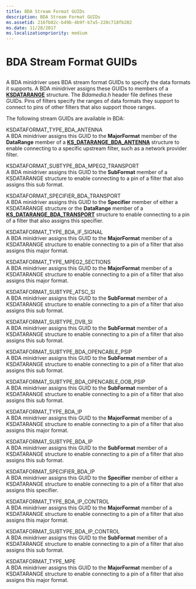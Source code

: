 ```yaml
---
title: BDA Stream Format GUIDs
description: BDA Stream Format GUIDs
ms.assetid: 216fb02c-b49b-4b9f-b7a5-220c718fb202
ms.date: 11/28/2017
ms.localizationpriority: medium
---
```


# BDA Stream Format GUIDs


## <span id="ddk_bda_stream_format_guids_ks"></span><span id="DDK_BDA_STREAM_FORMAT_GUIDS_KS"></span>


A BDA minidriver uses BDA stream format GUIDs to specify the data formats it supports. A BDA minidriver assigns these GUIDs to members of a [**KSDATARANGE**](https://docs.microsoft.com/previous-versions/ff561658(v=vs.85)) structure. The *Bdamedia.h* header file defines these GUIDs. Pins of filters specify the ranges of data formats they support to connect to pins of other filters that also support those ranges.

The following stream GUIDs are available in BDA:

<span id="KSDATAFORMAT_TYPE_BDA_ANTENNA"></span><span id="ksdataformat_type_bda_antenna"></span>KSDATAFORMAT\_TYPE\_BDA\_ANTENNA  
A BDA minidriver assigns this GUID to the **MajorFormat** member of the **DataRange** member of a [**KS\_DATARANGE\_BDA\_ANTENNA**](https://docs.microsoft.com/windows-hardware/drivers/ddi/content/bdamedia/ns-bdamedia-tagks_datarange_bda_antenna) structure to enable connecting to a specific upstream filter, such as a network provider filter.

<span id="KSDATAFORMAT_SUBTYPE_BDA_MPEG2_TRANSPORT"></span><span id="ksdataformat_subtype_bda_mpeg2_transport"></span>KSDATAFORMAT\_SUBTYPE\_BDA\_MPEG2\_TRANSPORT  
A BDA minidriver assigns this GUID to the **SubFormat** member of a KSDATARANGE structure to enable connecting to a pin of a filter that also assigns this sub format.

<span id="KSDATAFORMAT_SPECIFIER_BDA_TRANSPORT"></span><span id="ksdataformat_specifier_bda_transport"></span>KSDATAFORMAT\_SPECIFIER\_BDA\_TRANSPORT  
A BDA minidriver assigns this GUID to the **Specifier** member of either a KSDATARANGE structure or the **DataRange** member of a [**KS\_DATARANGE\_BDA\_TRANSPORT**](https://docs.microsoft.com/windows-hardware/drivers/ddi/content/bdamedia/ns-bdamedia-tagks_datarange_bda_transport) structure to enable connecting to a pin of a filter that also assigns this specifier.

<span id="KSDATAFORMAT_TYPE_BDA_IF_SIGNAL"></span><span id="ksdataformat_type_bda_if_signal"></span>KSDATAFORMAT\_TYPE\_BDA\_IF\_SIGNAL  
A BDA minidriver assigns this GUID to the **MajorFormat** member of a KSDATARANGE structure to enable connecting to a pin of a filter that also assigns this major format.

<span id="KSDATAFORMAT_TYPE_MPEG2_SECTIONS"></span><span id="ksdataformat_type_mpeg2_sections"></span>KSDATAFORMAT\_TYPE\_MPEG2\_SECTIONS  
A BDA minidriver assigns this GUID to the **MajorFormat** member of a KSDATARANGE structure to enable connecting to a pin of a filter that also assigns this major format.

<span id="KSDATAFORMAT_SUBTYPE_ATSC_SI"></span><span id="ksdataformat_subtype_atsc_si"></span>KSDATAFORMAT\_SUBTYPE\_ATSC\_SI  
A BDA minidriver assigns this GUID to the **SubFormat** member of a KSDATARANGE structure to enable connecting to a pin of a filter that also assigns this sub format.

<span id="KSDATAFORMAT_SUBTYPE_DVB_SI"></span><span id="ksdataformat_subtype_dvb_si"></span>KSDATAFORMAT\_SUBTYPE\_DVB\_SI  
A BDA minidriver assigns this GUID to the **SubFormat** member of a KSDATARANGE structure to enable connecting to a pin of a filter that also assigns this sub format.

<span id="KSDATAFORMAT_SUBTYPE_BDA_OPENCABLE_PSIP"></span><span id="ksdataformat_subtype_bda_opencable_psip"></span>KSDATAFORMAT\_SUBTYPE\_BDA\_OPENCABLE\_PSIP  
A BDA minidriver assigns this GUID to the **SubFormat** member of a KSDATARANGE structure to enable connecting to a pin of a filter that also assigns this sub format.

<span id="KSDATAFORMAT_SUBTYPE_BDA_OPENCABLE_OOB_PSIP"></span><span id="ksdataformat_subtype_bda_opencable_oob_psip"></span>KSDATAFORMAT\_SUBTYPE\_BDA\_OPENCABLE\_OOB\_PSIP  
A BDA minidriver assigns this GUID to the **SubFormat** member of a KSDATARANGE structure to enable connecting to a pin of a filter that also assigns this sub format.

<span id="KSDATAFORMAT_TYPE_BDA_IP"></span><span id="ksdataformat_type_bda_ip"></span>KSDATAFORMAT\_TYPE\_BDA\_IP  
A BDA minidriver assigns this GUID to the **MajorFormat** member of a KSDATARANGE structure to enable connecting to a pin of a filter that also assigns this major format.

<span id="KSDATAFORMAT_SUBTYPE_BDA_IP"></span><span id="ksdataformat_subtype_bda_ip"></span>KSDATAFORMAT\_SUBTYPE\_BDA\_IP  
A BDA minidriver assigns this GUID to the **SubFormat** member of a KSDATARANGE structure to enable connecting to a pin of a filter that also assigns this sub format.

<span id="KSDATAFORMAT_SPECIFIER_BDA_IP"></span><span id="ksdataformat_specifier_bda_ip"></span>KSDATAFORMAT\_SPECIFIER\_BDA\_IP  
A BDA minidriver assigns this GUID to the **Specifier** member of either a KSDATARANGE structure to enable connecting to a pin of a filter that also assigns this specifier.

<span id="KSDATAFORMAT_TYPE_BDA_IP_CONTROL"></span><span id="ksdataformat_type_bda_ip_control"></span>KSDATAFORMAT\_TYPE\_BDA\_IP\_CONTROL  
A BDA minidriver assigns this GUID to the **MajorFormat** member of a KSDATARANGE structure to enable connecting to a pin of a filter that also assigns this major format.

<span id="KSDATAFORMAT_SUBTYPE_BDA_IP_CONTROL"></span><span id="ksdataformat_subtype_bda_ip_control"></span>KSDATAFORMAT\_SUBTYPE\_BDA\_IP\_CONTROL  
A BDA minidriver assigns this GUID to the **SubFormat** member of a KSDATARANGE structure to enable connecting to a pin of a filter that also assigns this sub format.

<span id="KSDATAFORMAT_TYPE_MPE"></span><span id="ksdataformat_type_mpe"></span>KSDATAFORMAT\_TYPE\_MPE  
A BDA minidriver assigns this GUID to the **MajorFormat** member of a KSDATARANGE structure to enable connecting to a pin of a filter that also assigns this major format.

 

 






